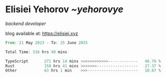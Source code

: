 # Elisiei Yehorov *~yehorovye*

*backend developer*

blog available at: https://elisiei.xyz

<!--START_SECTION:waka-->

```rust
From: 21 May 2023 - To: 25 June 2025

Total Time: 516 hrs 40 mins

TypeScript       271 hrs 14 mins >>>>>>>>>>>>-------------   46.79 %
Rust             158 hrs 41 mins >>>>>>>------------------   27.37 %
Other            63 hrs 1 min    >>>----------------------   10.87 %
```

<!--END_SECTION:waka-->
